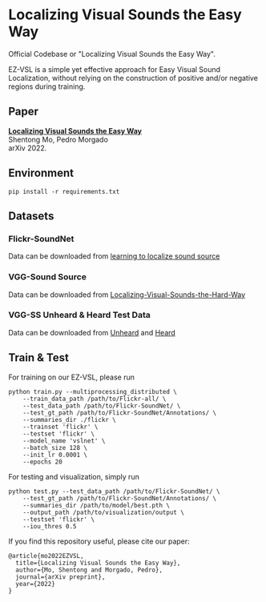 # Localizing Visual Sounds the Easy Way

Official Codebase or "Localizing Visual Sounds the Easy Way".

EZ-VSL is a simple yet effective approach for Easy Visual Sound Localization, without relying on the construction of positive and/or negative regions during training.


## Paper

[**Localizing Visual Sounds the Easy Way**]()<br>
Shentong Mo, Pedro Morgado<br>
arXiv 2022.


## Environment

```
pip install -r requirements.txt
```


## Datasets

###  Flickr-SoundNet

Data can be downloaded from [learning to localize sound source](https://github.com/ardasnck/learning_to_localize_sound_source)

###  VGG-Sound Source

Data can be downloaded from [Localizing-Visual-Sounds-the-Hard-Way](https://github.com/hche11/Localizing-Visual-Sounds-the-Hard-Way)

###  VGG-SS Unheard & Heard Test Data 

Data can be downloaded from [Unheard](https://github.com/stoneMo/EZ-VSL/blob/main/metadata/vggss_unheard_test.csv) and [Heard](https://github.com/stoneMo/EZ-VSL/blob/main/metadata/vggss_heard_test.csv)



## Train & Test

For training on our EZ-VSL, please run

```
python train.py --multiprocessing_distributed \
    --train_data_path /path/to/Flickr-all/ \
    --test_data_path /path/to/Flickr-SoundNet/ \
    --test_gt_path /path/to/Flickr-SoundNet/Annotations/ \
    --summaries_dir ./flickr \
    --trainset 'flickr' \
    --testset 'flickr' \
    --model_name 'vslnet' \
    --batch_size 128 \
    --init_lr 0.0001 \
    --epochs 20 
```


For testing and visualization, simply run

```
python test.py --test_data_path /path/to/Flickr-SoundNet/ \
    --test_gt_path /path/to/Flickr-SoundNet/Annotations/ \
    --summaries_dir /path/to/model/best.pth \
    --output_path /path/to/visualization/output \
    --testset 'flickr' \
    --iou_thres 0.5

```


If you find this repository useful, please cite our paper:
```
@article{mo2022EZVSL,
  title={Localizing Visual Sounds the Easy Way},
  author={Mo, Shentong and Morgado, Pedro},
  journal={arXiv preprint},
  year={2022}
}
```


